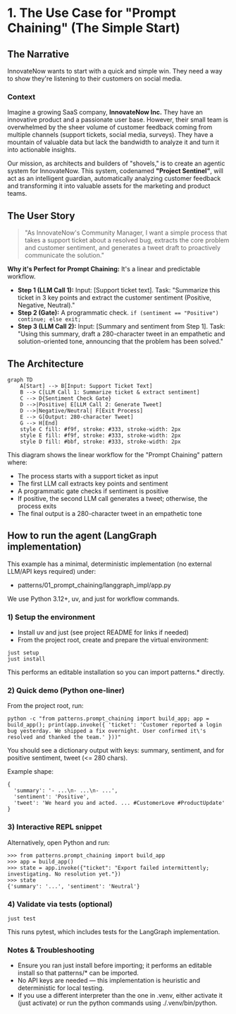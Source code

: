 # 1. The Use Case for "Prompt Chaining" (The Simple Start)

## The Narrative

InnovateNow wants to start with a quick and simple win. They need a way to show they're listening to their customers
on social media.

### Context

Imagine a growing SaaS company, **InnovateNow Inc.** They have an innovative product and a passionate user base.
However, their small team is overwhelmed by the sheer volume of customer feedback coming from multiple channels (support
tickets, social media, surveys). They have a mountain of valuable data but lack the bandwidth to analyze it and turn it
into actionable insights.

Our mission, as architects and builders of "shovels," is to create an agentic system for InnovateNow. This system,
codenamed **"Project Sentinel"**, will act as an intelligent guardian, automatically analyzing customer feedback and
transforming it into valuable assets for the marketing and product teams.

## The User Story

> "As InnovateNow's Community Manager, I want a simple process that takes a support ticket about a resolved bug,
> extracts the core problem and customer sentiment, and generates a tweet draft to proactively communicate the
> solution."

**Why it's Perfect for Prompt Chaining:**
It's a linear and predictable workflow.

- **Step 1 (LLM Call 1):** Input: [Support ticket text]. Task: "Summarize this ticket in 3 key points and extract the
  customer sentiment (Positive, Negative, Neutral)."
- **Step 2 (Gate):** A programmatic check. `if (sentiment == "Positive") continue; else exit;`
- **Step 3 (LLM Call 2):** Input: [Summary and sentiment from Step 1]. Task: "Using this summary, draft a 280-character
  tweet in an empathetic and solution-oriented tone, announcing that the problem has been solved."

## The Architecture

```mermaid
graph TD
    A[Start] --> B[Input: Support Ticket Text]
    B --> C[LLM Call 1: Summarize ticket & extract sentiment]
    C --> D{Sentiment Check Gate}
    D -->|Positive| E[LLM Call 2: Generate Tweet]
    D -->|Negative/Neutral| F[Exit Process]
    E --> G[Output: 280-character Tweet]
    G --> H[End]
    style C fill: #f9f, stroke: #333, stroke-width: 2px
    style E fill: #f9f, stroke: #333, stroke-width: 2px
    style D fill: #bbf, stroke: #333, stroke-width: 2px
```

This diagram shows the linear workflow for the "Prompt Chaining" pattern where:

- The process starts with a support ticket as input
- The first LLM call extracts key points and sentiment
- A programmatic gate checks if sentiment is positive
- If positive, the second LLM call generates a tweet; otherwise, the process exits
- The final output is a 280-character tweet in an empathetic tone

## How to run the agent (LangGraph implementation)

This example has a minimal, deterministic implementation (no external LLM/API keys required) under:

- patterns/01_prompt_chaining/langgraph_impl/app.py

We use Python 3.12+, uv, and just for workflow commands.

### 1) Setup the environment

- Install uv and just (see project README for links if needed)
- From the project root, create and prepare the virtual environment:

```
just setup
just install
```

This performs an editable installation so you can import patterns.* directly.

### 2) Quick demo (Python one-liner)

From the project root, run:

```
python -c "from patterns.prompt_chaining import build_app; app = build_app(); print(app.invoke({ 'ticket': 'Customer reported a login bug yesterday. We shipped a fix overnight. User confirmed it\'s resolved and thanked the team.' }))"
```

You should see a dictionary output with keys: summary, sentiment, and for positive sentiment, tweet (<= 280 chars).

Example shape:

```
{
  'summary': '- ...\n- ...\n- ...',
  'sentiment': 'Positive',
  'tweet': 'We heard you and acted. ... #CustomerLove #ProductUpdate'
}
```

### 3) Interactive REPL snippet

Alternatively, open Python and run:

```
>>> from patterns.prompt_chaining import build_app
>>> app = build_app()
>>> state = app.invoke({"ticket": "Export failed intermittently; investigating. No resolution yet."})
>>> state
{'summary': '...', 'sentiment': 'Neutral'}
```

### 4) Validate via tests (optional)

```
just test
```

This runs pytest, which includes tests for the LangGraph implementation.

### Notes & Troubleshooting

- Ensure you ran just install before importing; it performs an editable install so that patterns/* can be imported.
- No API keys are needed — this implementation is heuristic and deterministic for local testing.
- If you use a different interpreter than the one in .venv, either activate it (just activate) or run the python
  commands using ./.venv/bin/python.
